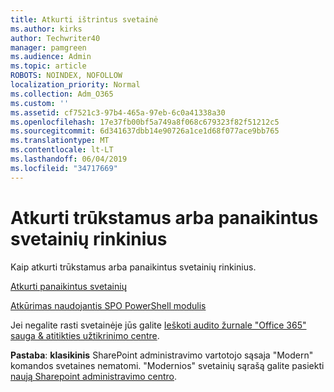 ```yaml
---
title: Atkurti ištrintus svetainė
ms.author: kirks
author: Techwriter40
manager: pamgreen
ms.audience: Admin
ms.topic: article
ROBOTS: NOINDEX, NOFOLLOW
localization_priority: Normal
ms.collection: Adm_O365
ms.custom: ''
ms.assetid: cf7521c3-97b4-465a-97eb-6c0a41338a30
ms.openlocfilehash: 17e37fb00bf5a749a8f068c679323f82f51212c5
ms.sourcegitcommit: 6d341637dbb14e90726a1ce1d68f077ace9bb765
ms.translationtype: MT
ms.contentlocale: lt-LT
ms.lasthandoff: 06/04/2019
ms.locfileid: "34717669"
---
```

# <a name="recover-missing-or-deleted-site-collections"></a>Atkurti trūkstamus arba panaikintus svetainių rinkinius

Kaip atkurti trūkstamus arba panaikintus svetainių rinkinius.

[Atkurti panaikintus svetainių](https://docs.microsoft.com/en-us/sharepoint/restore-deleted-site-collection)

[Atkūrimas naudojantis SPO PowerShell modulis](https://support.office.com/en-us/article/Introduction-to-the-SharePoint-Online-Management-Shell-C16941C3-19B4-4710-8056-34C034493429)

Jei negalite rasti svetainėje jūs galite [Ieškoti audito žurnale "Office 365" sauga &amp; atitikties užtikrinimo centre](https://docs.microsoft.com/en-us/office365/securitycompliance/search-the-audit-log-in-security-and-compliance).

**Pastaba**: **klasikinis** SharePoint administravimo vartotojo sąsaja "Modern" komandos svetaines nematomi. "Modernios" svetainių sąrašą galite pasiekti [naują Sharepoint administravimo centro](https://docs.microsoft.com/en-us/sharepoint/get-started-new-admin-center).


